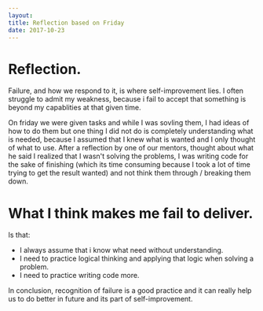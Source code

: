 ```yaml
---
layout:
title: Reflection based on Friday
date: 2017-10-23
---
```


# Reflection. 

Failure, and how we respond to it, is where self-improvement lies. I often struggle to admit my weakness, because i fail to accept that something is beyond my capablities at that given time. 

On friday we were given tasks and while I was sovling them, I had ideas of how to do them but one thing I did not do is completely understanding what is needed, because I assumed that I knew what is wanted and I only thought of what to use. After a reflection by one of our mentors, thought about what he said I realized that I wasn't solving the problems, I was writing code for the sake of finishing (which its time consuming because I took a lot of time trying to get the result wanted) and not think them through / breaking them down. 

# What I think makes me fail to deliver.
Is that:

- I always assume that i know what need without understanding.
- I need to practice logical thinking and applying that logic when solving a problem.
- I need to practice writing code more.

In conclusion, recognition of failure is a good practice and it can really help us to do better in future and its part of self-improvement. 

